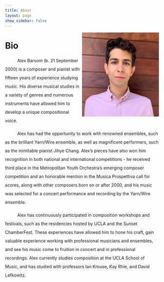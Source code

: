 ```yaml
---
title: About
layout: page
show_sidebar: false
---
```

<html>
  <style type="text/css">
<!--
 .tab { text-indent:40px }
-->
<!--
 .two {line-height: 2em;}
-->
    backgroundbackground-image: "background-tile.png"
</style> 
 
<img src ="Headshot%20copy.JPG" style="float:right; padding:0px 0px 0px 0px; border:0" width="50%" height="50%" alt="headshot">
<body>
<h1> Bio </h1>

<p class="tab two">Alex Barsom (b. 21 September 2000) is a composer and pianist with fifteen years of experience studying music. His diverse musical studies in a variety of genres and numerous instruments have allowed him to develop a unique compositional voice.</p>

<p class="tab two">Alex has had the opportunity to work with renowned ensembles, such as the brilliant Yarn/Wire ensemble, as well as magnificent performers, such as the inimitable pianist Jihye Chang. Alex’s pieces have also won him recognition in both national and international competitions - he received third place in the Metropolitan Youth Orchestra’s emerging composer competition and an honorable mention in the Musica Prospettiva call for scores, along with other composers born on or after 2000, and his music was selected for a concert performance and recording by the Yarn/Wire ensemble.</p>

<p class="tab two">Alex has continuously participated in composition workshops and festivals, such as the residencies hosted by UCLA and the Sunset ChamberFest. These experiences have allowed him to hone his craft, gain valuable experience working with professional musicians and ensembles, and see his music come to fruition in concert and in professional recordings. Alex currently studies composition at the UCLA School of Music, and has studied with professors Ian Krouse, Kay Rhie, and David Lefkowitz.</p>
</body>
</html>